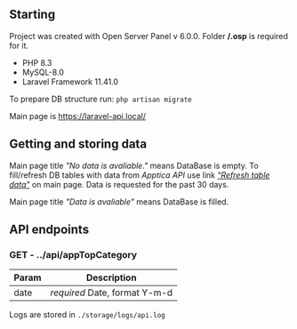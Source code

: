 ## Starting

Project was created with Open Server Panel v 6.0.0. Folder **/.osp** is required for it.

- PHP 8.3
- MySQL-8.0
- Laravel Framework 11.41.0

To prepare DB structure run: `php artisan migrate`

Main page is https://laravel-api.local/

## Getting and storing data

Main page title *"No data is avaliable."* means DataBase is empty.
To fill/refresh DB tables with data from *Apptica API* use link [*"Refresh table data"*](https://laravel-api.local/refresh) on main page.
Data is requested for the past 30 days.

Main page title *"Data is avaliable"* means DataBase is filled.

## API endpoints

### **GET** - ../api/appTopCategory

| Param | Description                    |
| ----- | ------------------------------ |
| date  | *required* Date, format Y-m-d  |

Logs are stored in `./storage/logs/api.log`